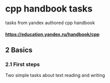 # cpp handbook tasks
tasks from yandex authored cpp handbook 
#### https://education.yandex.ru/handbook/cpp
## 2 Basics
### 2.1 First steps
Two simple tasks about text reading and writing

